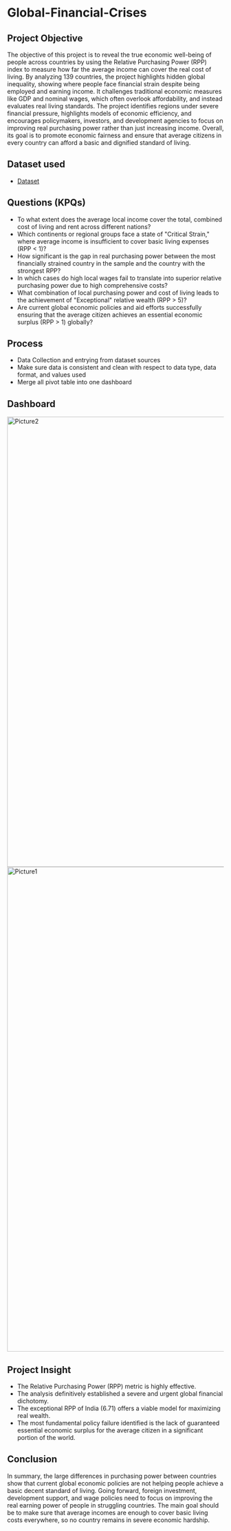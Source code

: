 # Global-Financial-Crises
## Project Objective
The objective of this project is to reveal the true economic well-being of people across countries by using the Relative Purchasing Power (RPP) index to measure how far the average income can cover the real cost of living. By analyzing 139 countries, the project highlights hidden global inequality, showing where people face financial strain despite being employed and earning income. It challenges traditional economic measures like GDP and nominal wages, which often overlook affordability, and instead evaluates real living standards. The project identifies regions under severe financial pressure, highlights models of economic efficiency, and encourages policymakers, investors, and development agencies to focus on improving real purchasing power rather than just increasing income. Overall, its goal is to promote economic fairness and ensure that average citizens in every country can afford a basic and dignified standard of living.

## Dataset used
- <a href="https://1drv.ms/x/c/06c417b19b3595d0/EUAvaSqGQQhIoINm7_Mi7pkBViUet7xwey7vmiE4zzxMxg">Dataset</a>

## Questions (KPQs)
- To what extent does the average local income cover the total, combined cost of living and rent across different nations?
- Which continents or regional groups face a state of "Critical Strain," where average income is insufficient to cover basic living expenses (RPP < 1)?
- How significant is the gap in real purchasing power between the most financially strained country in the sample and the country with the strongest RPP?
- In which cases do high local wages fail to translate into superior relative purchasing power due to high comprehensive costs?
- What combination of local purchasing power and cost of living leads to the achievement of "Exceptional" relative wealth (RPP > 5)?
- Are current global economic policies and aid efforts successfully ensuring that the average citizen achieves an essential economic surplus (RPP > 1) globally?

## Process
- Data Collection and entrying from dataset sources
- Make sure data is consistent and clean with respect to data type, data format, and values used
- Merge all pivot table into one dashboard

## Dashboard
<img width="2147" height="1044" alt="Picture2" src="https://github.com/user-attachments/assets/99a905ac-0ea1-410a-9d52-db97bbef8d9c" />
<img width="2147" height="1124" alt="Picture1" src="https://github.com/user-attachments/assets/423812f2-7f95-4d0c-a85c-5dcb9ecc123d" />

## Project Insight
- The Relative Purchasing Power (RPP) metric is highly effective.
- The analysis definitively established a severe and urgent global financial dichotomy.
- The exceptional RPP of India (6.71) offers a viable model for maximizing real wealth.
- The most fundamental policy failure identified is the lack of guaranteed essential economic surplus for the average citizen in a significant portion of the world.

## Conclusion
In summary, the large differences in purchasing power between countries show that current global economic policies are not helping people achieve a basic decent standard of living. Going forward, foreign investment, development support, and wage policies need to focus on improving the real earning power of people in struggling countries. The main goal should be to make sure that average incomes are enough to cover basic living costs everywhere, so no country remains in severe economic hardship.
